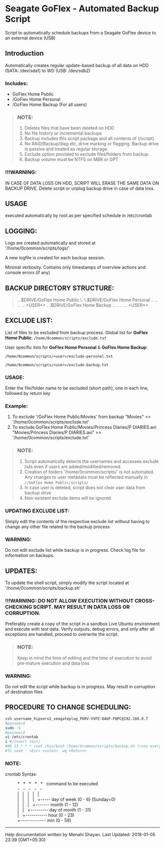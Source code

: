 # Seagate GoFlex - Automated Backup Script
Script to automatically schedule backups from a Seagate GoFlex device to an external device (USB)

## Introduction
Automatically creates regular update-based backup of all data on HDD (SATA: /dev/sda1) to WD (USB: /dev/sdb2)

### Includes:
- GoFlex Home Public
- <user>/GoFlex Home Personal
- <user>/GoFlex Home Backup
(For all users)

>### NOTE:
>1. Deletes files that have been deleted on HDD
>2. No file history or incremental backups
>1. Backup includes this script package and all contents of (/script)
>1. No RAID/Backup/diag etc, drive marking or flagging. Backup drive is passive and treated as regular storage.
>1. Exclude option provided to exclude files/folders from backup
>1. Backup volume must be NTFS on MBR or GPT

### !!!WARNING:
IN CASE OF DATA LOSS ON HDD, SCRIPT WILL ERASE THE SAME DATA ON BACKUP DRIVE.
Delete script or unplug backup drive in case of data loss.

## USAGE
executed automatically by root as per specified schedule in /etc/crontab

## LOGGING:

Logs are created automatically and stored at '/home/0common/scripts/logs/'

A new logfile is created for each backup session.

Minimal verbosity. Contains only timestamps of overview actions and console errors (if any)

## BACKUP DIRECTORY STRUCTURE:

> \. \.$DRIVE/GoFlex Home Public
> \. \.$DRIVE/GoFlex Home Personal
> .. <USER1>
> .. <USER2>
>	\.
>	\.
> .. <USER*>
> \. \.$DRIVE/GoFlex Home Backup
> .. <USER1>
> .. <USER2>
>	\.
>	\.
> .. <USER*>

## EXCLUDE LIST:

List of files to be excluded from backup process.
Global list for **GoFlex Home Public**: `/home/0common/scripts/exclude.txt`

User specific lists for **GoFlex Home Personal** & **GoFlex Home Backup**:

`/home/0common/scripts/<user>/exclude-personal.txt`

`/home/0common/scripts/<user>/exclude-backup.txt`

### USAGE:
Enter the file/folder name to be excluded (short path), one in each line, followed by return key

### Example:
1. To exclude '/GoFlex Home Public/Movies' from backup
"Movies" >> '/home/0common/scripts/exclude.txt'
2. To exclude GoFlex Home Public/Movies/Princess Diaries/P DIARIES.avi
"Movies/Princess Diaries/P DIARIES.avi" >> '/home/0common/scripts/exclude.txt'

>### NOTE:
>1. Script automatically detects the usernames and accesses exclude lists even if users are added/modified/removed.
>2. Creation of folders '/home/0common/scripts/<user>' is not automated. Any changes to user metadata must be reflected manually in `//GoFlex Home Public/scripts/`
>1. In case user is deleted, script does not clear user data from backup drive
>1. Non-existent exclude items will be ignored

### UPDATING EXCLUDE LIST:
Simply edit the contents of the respective exclude list without having to change any other file related to the backup process

### WARNING: 
Do not edit exclude list while backup is in progress. Check log file for information on backups.

## UPDATES:
To update the shell script, simply modify the script located at '/home/0common/scripts/backup.sh'

### !!!WARNING: DO NOT ALLOW EXECUTION WITHOUT CROSS-CHECKING SCRIPT. MAY RESULT IN DATA LOSS OR CORRUPTION.
Preferably create a copy of the script in a sandbox Live Ubuntu environment and execute with test data. Verify outputs, debug errors, and only after all exceptions are handled, proceed to overwrite the script.

>### NOTE:
>Keep in mind the time of editing and the time of execution to avoid pre-mature execution and data loss

### WARNING:
Do not edit the script while backup is in progress. May result in corruption of destination files

## PROCEDURE TO CHANGE SCHEDULING:

```bash
ssh username_hipserv2_seagateplug_PGRV-VVFE-DAUF-FQPC@192.168.0.7
#password
sudo -S
#password
vi /etc/crontab
i #(insert text)
#00 13 * * * root /bin/bash /home/0common/scripts/backup.sh (runs everyday at 13:00)
#To save - <Esc> <colon>  wq <Return>
```

### NOTE:
crontab Syntax:
<dl>
  <dd>
* &nbsp; * &nbsp; * &nbsp; * &nbsp; * &nbsp; command to be executed<br>
- &nbsp; - &nbsp; - &nbsp; - &nbsp; -<br>
| &nbsp; | &nbsp; | &nbsp; | &nbsp; |<br>
| &nbsp; | &nbsp; | &nbsp; | &nbsp; +----- day of week (0 - 6) (Sunday=0)<br>
| &nbsp; | &nbsp; | &nbsp; +------- month (1 - 12)<br>
| &nbsp; | &nbsp; +--------- day of month (1 - 31)<br>
| &nbsp; +----------- hour (0 - 23)<br>
+------------- min (0 - 59)<br>
  </dd>
</dl>


----------------
Help documentation written by Menahi Shayan.
Last Updated: 2018-01-05 23:39 (GMT+05:30)
